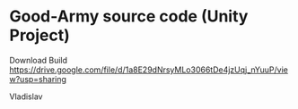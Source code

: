 # Good-Army source code  (Unity Project)

Download Build
https://drive.google.com/file/d/1a8E29dNrsyMLo3066tDe4jzUqj_nYuuP/view?usp=sharing

Vladislav
